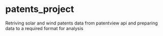# patents_project
Retriving solar and wind patents data from patentview api and preparing data to a required format for analysis 

